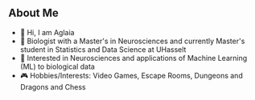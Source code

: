 ## About Me

- 👋 Hi, I am Aglaia
- 🧬 Biologist with a Master's in Neurosciences and currently Master's student in Statistics and Data Science at UHasselt
- 👀 Interested in Neurosciences and applications of Machine Learning (ML) to biological data
- 🎮 Hobbies/Interests: Video Games, Escape Rooms, Dungeons and Dragons and Chess

<!---
aglaiak/aglaiak is a ✨ special ✨ repository because its `README.md` (this file) appears on your GitHub profile.
You can click the Preview link to take a look at your changes.
--->
